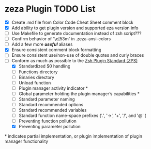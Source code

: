 # zeza Plugin TODO List

- [X] Create .md file from Color Code Cheat Sheet comment block
- [X] Add ability to get plugin version and supported eza version info
- [ ] Use Makefile to generate documentation instead of zsh script???
- [ ] Confirm behavior of '\e[53m' in .zeza-ansi-colors
- [ ] Add a few more ***useful*** aliases
- [X] Ensure consistent comment block formatting
- [ ] Ensure consistent use/non-use of double quotes and curly braces
- [ ] Conform as much as possible to the [Zsh Plugin Standard (ZPS)](https://wiki.zshell.dev/community/zsh_plugin_standard)
    - [X] Standardized $0 handling
    - [ ] Functions directory
    - [ ] Binaries directory
    - [ ] Unload function
    - [ ] Plugin manager activity indicator \*
    - [ ] Global parameter holding the plugin manager’s capabilities \*
    - [ ] Standard parameter naming
    - [ ] Standard recommended options
    - [ ] Standard recommended variables
    - [ ] Standard function name-space prefixes ('.', '→', '+', '/', and '@' )
    - [ ] Preventing function pollution
    - [X] Preventing parameter pollution

\* indicates partial implementation, or plugin implementation of plugin manager functionality
